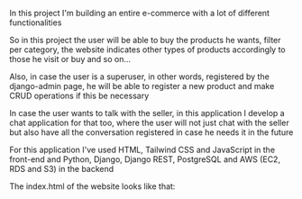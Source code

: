 In this project I'm building an entire e-commerce with a lot of different functionalities 

So in this project the user will be able to buy the products he wants, filter per category, the website indicates other types of products accordingly to those he visit or buy
and so on...

Also, in case the user is a superuser, in other words, registered by the django-admin page, he will be able to register a new product and make CRUD operations if this be necessary 

In case the user wants to talk with the seller, in this application I develop a chat application for that too, where the user will not just chat with the seller but also have
all the conversation registered in case he needs it in the future

For this application I've used HTML, Tailwind CSS and JavaScript in the front-end and Python, Django, Django REST, PostgreSQL and AWS (EC2, RDS and S3) in the backend

The index.html of the website looks like that:

